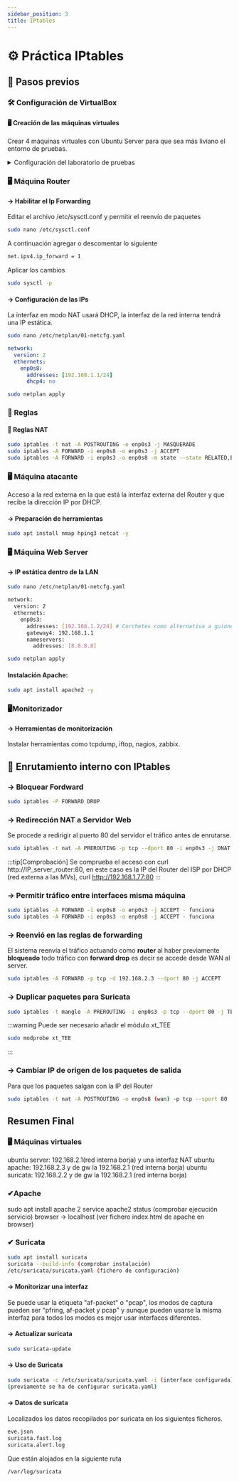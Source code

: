 ```yaml
---
sidebar_position: 3
title: IPtables
---
```


# &#9881; Práctica IPtables
## &#128221; Pasos previos
### &#128736; Configuración de VirtualBox
#### &#128421; Creación de las máquinas virtuales
Crear 4 máquinas virtuales con Ubuntu Server para que sea más liviano el entorno de pruebas.

<details>
<summary>
Configuración del laboratorio de pruebas
</summary>

- **MV que hace de Router**: 2 adaptadores de red.
- **MV que hace de atacante**: 1 adaptador red.
- **MV con Web Server**: 1 adaptador de red.
- **Monitorización**: 1 adaptador de red.
</details>


### &#128421; Máquina Router
#### &#8594; Habilitar el Ip Forwarding

Editar el archivo /etc/sysctl.conf y permitir el  reenvío de paquetes
```bash
sudo nano /etc/sysctl.conf
```
A continuación agregar o descomentar lo siguiente
```bash
net.ipv4.ip_forward = 1
``` 
Aplicar los cambios
```bash
sudo sysctl -p
```

#### &#8594; Configuración de las IPs
La interfaz en modo NAT usará DHCP, la interfaz de la red interna tendrá una IP estática.

```bash
sudo nano /etc/netplan/01-netcfg.yaml
```

```yaml 
network:
  version: 2
  ethernets:
    enp0s8:
      addresses: [192.168.1.1/24]
      dhcp4: no
```

```bash
sudo netplan apply
```

### &#128214; Reglas

#### &#128221; Reglas NAT

```bash
sudo iptables -t nat -A POSTROUTING -o enp0s3 -j MASQUERADE
sudo iptables -A FORWARD -i enp0s8 -o enp0s3 -j ACCEPT
sudo iptables -A FORWARD -i enp0s3 -o enp0s8 -m state --state RELATED,ESTABLISHED -j ACCEPT
```


### &#128421; Máquina atacante
Acceso a la red externa en la que está la interfaz externa del Router y que recibe la dirección IP por DHCP.

#### &#8594; Preparación de herramientas
```bash
sudo apt install nmap hping3 netcat -y
```

### &#128421; Máquina Web Server
#### &#8594; IP estática dentro de la LAN
```bash
sudo nano /etc/netplan/01-netcfg.yaml
```
```bash
network:
  version: 2
  ethernets:
    enp0s3:
      addresses: [192.168.1.2/24] # Corchetes como alternativa a guiones
      gateway4: 192.168.1.1
      nameservers:
        addresses: [8.8.8.8]
```

```bash
sudo netplan apply
```

#### Instalación Apache:
```bash
sudo apt install apache2 -y
```

###  &#128421;Monitorizador
#### &#8594; Herramientas de monitorización
Instalar herramientas como tcpdump, iftop, nagios, zabbix.



## &#128257; Enrutamiento interno con IPtables
### &#8594; Bloquear Fordward
```bash
sudo iptables -P FORWARD DROP
```
### &#8594; Redirección NAT a Servidor Web
Se procede a redirigir al puerto 80 del servidor el tráfico antes de enrutarse.

```bash
sudo iptables -t nat -A PREROUTING -p tcp --dport 80 -i enp0s3 -j DNAT --to-destination 192.168.2.3:80 (máquina virtual con apache)
```

:::tip[Comprobación]
Se comprueba el acceso con curl http://IP_server_router:80, en este
caso es la IP del Router del ISP por DHCP (red externa a las MVs), 
curl http://192.168.1.77:80
:::

### &#8594; Permitir tráfico entre interfaces misma máquina
```bash
sudo iptables -A FORWARD -i enp0s8 -o enp0s3 -j ACCEPT - funciona
sudo iptables -A FORWARD -i enp0s3 -o enp0s8 -j ACCEPT - funciona
```

### &#8594; Reenvió en las reglas de forwarding
El sistema reenvía el tráfico actuando como  **router** al haber previamente **bloqueado** todo tráfico con **forward drop** es decir se accede desde WAN al server.
```bash
sudo iptables -A FORWARD -p tcp -d 192.168.2.3 --dport 80 -j ACCEPT 
```

### &#8594; Duplicar paquetes para Suricata
```bash
sudo iptables -t mangle -A PREROUTING -i enp0s3 -p tcp --dport 80 -j TEE --gateway IP_suricata - Funciona
```

:::warning
Puede ser necesario añadir el módulo xt_TEE
```bash
sudo modprobe xt_TEE
```
:::


### &#8594; Cambiar IP de origen de los paquetes de salida
Para que los paquetes salgan con la IP del Router
```bash
sudo iptables -t nat -A POSTROUTING -o enp0s8 (wan) -p tcp --sport 80  -j SNAT --to-source <IP WAN / IP pública router ".77"> 
```

## Resumen Final
### &#128421; Máquinas virtuales
ubuntu server: 192.168.2.1(red interna borja) y una interfaz NAT
ubuntu apache: 192.168.2.3 y de gw la 192.168.2.1 (red interna borja)
ubuntu suricata: 192.168.2.2 y de gw la 192.168.2.1 (red interna borja)

### &#10004;Apache
sudo apt install apache 2
service apache2 status (comprobar ejecución servicio)
browser -> localhost (ver fichero index.html de apache en browser)

### &#10004; Suricata
```bash
sudo apt install suricata
suricata --build-info (comprobar instalación)
/etc/suricata/suricata.yaml (fichero de configuración)
```

#### &#8594; Monitorizar una interfaz
Se puede usar la etiqueta "af-packet" o "pcap", los modos de captura pueden ser "pfring, af-packet y pcap" y aunque pueden usarse la misma interfaz para todos los modos es mejor usar interfaces diferentes.

#### &#8594; Actualizar suricata
```bash
sudo suricata-update
```

#### &#8594; Uso de Suricata
```bash
sudo suricata -c /etc/suricata/suricata.yaml -i (interface configurada)
(previamente se ha de configurar suricata.yaml)
```

#### &#8594; Datos de suricata
Localizados los datos recopilados por suricata en los siguientes ficheros.
```bash
eve.json
suricata.fast.log
suricata.alert.log
```
Que están alojados en la siguiente ruta
```bash
/var/log/suricata
```







